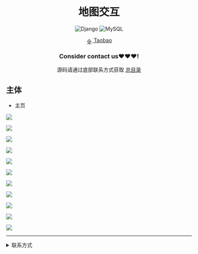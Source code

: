 
<div align="center">
  <h1>地图交互</h1>

![Django](https://img.shields.io/badge/Django-3.x-green.svg?style=for-the-badge&logo=flask&logoColor=white&style=plastic)
![MySQL](https://img.shields.io/badge/MySQL-4479A1.svg?style=for-the-badge&logo=mysql&logoColor=white&style=plastic)

<img src="https://www.taobao.com/favicon.ico" alt="全球 Web 图标" role="presentation" data-bm="45" width="17" height="17" align="center" ><a href='https://shop230447850.taobao.com/' > Taobao</a></img>
  ### **Consider contact us❤️❤️❤️!**
</div>

<div align="center">

源码请通过底部联系方式获取 [总目录](https://gitcode.net/k54kdk/k54kdk/-/blob/master/README.md#django+mysql系统展示)

</div>

## 主体
- 主页

![](https://gitee.com/k54kdk/result_display/raw/master/src/地图交互/1.png)

![](https://gitee.com/k54kdk/result_display/raw/master/src/地图交互/2.png)

![](https://gitee.com/k54kdk/result_display/raw/master/src/地图交互/3.png)

![](https://gitee.com/k54kdk/result_display/raw/master/src/地图交互/4.png)

![](https://gitee.com/k54kdk/result_display/raw/master/src/地图交互/use1.png)

![](https://gitee.com/k54kdk/result_display/raw/master/src/地图交互/use2.png)

![](https://gitee.com/k54kdk/result_display/raw/master/src/地图交互/use3.png)

![](https://gitee.com/k54kdk/result_display/raw/master/src/地图交互/use4.png)

![](https://gitee.com/k54kdk/result_display/raw/master/src/地图交互/use5.png)

![](https://gitee.com/k54kdk/result_display/raw/master/src/地图交互/use6.png)

![](https://gitee.com/k54kdk/result_display/raw/master/src/地图交互/use7.png)
***
<details>
<summary> 联系方式</summary>
<html>
    <div align="center">
        <table align="center" >
            <tr>
                <td>
                    <img src="https://gitcode.net/k54kdk/result_display/-/raw/master/src/联系二维码/微信好友.jpg" height=350/>
                </td>
                <td>
                    <img src="https://gitcode.net/k54kdk/result_display/-/raw/master/src/联系二维码/QQ好友.jpg" height=350/>
                </td>
            </tr>
        </table>
    </div>
</html>
<details>
<summary> 联系方式</summary>
<html>
    <div align="center">
        <table align="center" >
            <tr>
                <td>
                    <img src="https://gitcode.net/k54kdk/result_display/-/raw/master/src/联系二维码/微信好友.jpg" height=350/>
                </td>
                <td>
                    <img src="https://gitcode.net/k54kdk/result_display/-/raw/master/src/联系二维码/QQ好友.jpg" height=350/>
                </td>
            </tr>
        </table>
    </div>
</html>

